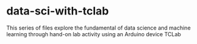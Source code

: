 # data-sci-with-tclab
This series of files explore the fundamental of data science and machine learning through hand-on lab activity using an Arduino device TCLab 
